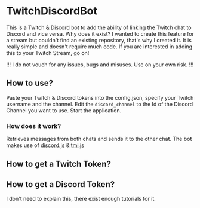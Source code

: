 # TwitchDiscordBot
This is a Twitch & Discord bot to add the ability of linking the Twitch chat to Discord and vice versa.
Why does it exist? I wanted to create this feature for a stream but couldn't find an existing repository, that's why I created it.
It is really simple and doesn't require much code.
If you are interested in adding this to your Twitch Stream, go on!

!!! I do not vouch for any issues, bugs and misuses. Use on your own risk. !!!

## How to use?
Paste your Twitch & Discord tokens into the config.json, specify your Twitch username and the channel.
Edit the `discord_channel` to the Id of the Discord Channel you want to use.
Start the application.

### How does it work?
Retrieves messages from both chats and sends it to the other chat.
The bot makes use of [discord.js](https://discord.js.org/) & [tmi.js](https://tmijs.com/)

## How to get a Twitch Token?

## How to get a Discord Token?
I don't need to explain this, there exist enough tutorials for it.
